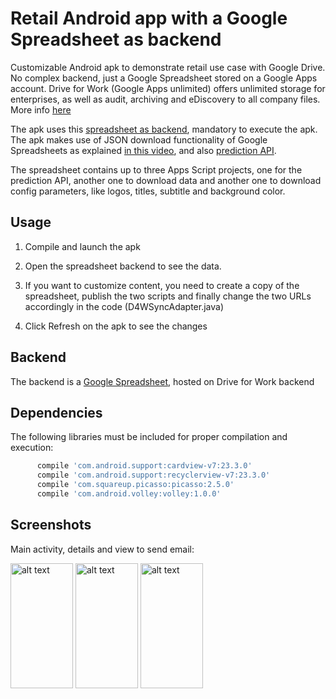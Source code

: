 # Retail Android app with a Google Spreadsheet as backend #
Customizable Android apk to demonstrate retail use case with Google Drive.
No complex backend, just a Google Spreadsheet stored on a Google Apps account.
Drive for Work (Google Apps unlimited) offers unlimited storage for enterprises, as well as audit, archiving and eDiscovery to all company files.
More info [here](https://apps.google.com/driveforwork/)

The apk uses this [spreadsheet as backend](https://docs.google.com/spreadsheets/d/1zQMzthur_TkahfG-8-vBWQgXJVxdT9UnhHJavRJAHhI/edit?usp=sharing), mandatory to execute the apk. 
The apk makes use of JSON download functionality of Google Spreadsheets as explained [in this video](https://www.youtube.com/watch?v=RSgMEtRl0sw), and also [prediction API](https://developers.google.com/apps-script/advanced/prediction). 

The spreadsheet contains up to three Apps Script projects, one for the prediction API, another one to download data and another one to download config parameters, like logos, titles, subtitle and background color.


## Usage

1) Compile and launch the apk

2) Open the spreadsheet backend to see the data.

3) If you want to customize content, you need to create a copy of the spreadsheet, publish the two scripts and finally change the two URLs accordingly in the code
(D4WSyncAdapter.java)

4) Click Refresh on the apk to see the changes

## Backend

The backend is a [Google Spreadsheet](https://docs.google.com/spreadsheets/d/1zQMzthur_TkahfG-8-vBWQgXJVxdT9UnhHJavRJAHhI/edit?usp=sharing), hosted on Drive for Work backend


## Dependencies

The following libraries must be included for proper compilation and execution:

```groovy  
      compile 'com.android.support:cardview-v7:23.3.0'
      compile 'com.android.support:recyclerview-v7:23.3.0'
      compile 'com.squareup.picasso:picasso:2.5.0'
      compile 'com.android.volley:volley:1.0.0'
```


## Screenshots

Main activity, details and view to send email:


<img src="https://raw.githubusercontent.com/rafaelsf80/d4wRetail/master/screenshots/main.png" alt="alt text" width="100" height="200">
<img src="https://raw.githubusercontent.com/rafaelsf80/d4wRetail/master/screenshots/details.png" alt="alt text" width="100" height="200">
<img src="https://raw.githubusercontent.com/rafaelsf80/d4wRetail/master/screenshots/survey.png" alt="alt text" width="100" height="200">
